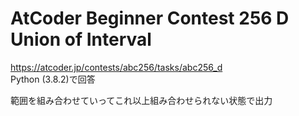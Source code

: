 # AtCoder Beginner Contest 256 D Union of Interval  
https://atcoder.jp/contests/abc256/tasks/abc256_d  
Python (3.8.2)で回答  

範囲を組み合わせていってこれ以上組み合わせられない状態で出力
